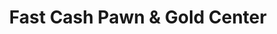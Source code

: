 ---
title: "Fast Cash Pawn & Gold Center"
url: /aurora/fast-cash-pawn-and-gold-center/
shop: pawnbroker
---